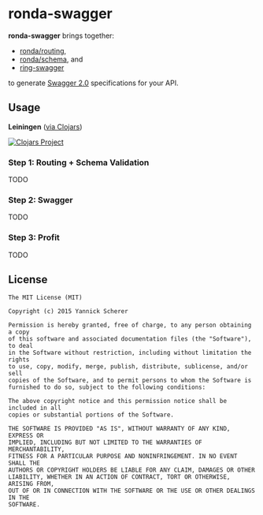 # ronda-swagger

__ronda-swagger__ brings together:

- [ronda/routing][ronda-routing],
- [ronda/schema][ronda-schema], and
-  [ring-swagger][ring-swagger]

 to generate [Swagger 2.0][swagger2] specifications for your API.

[ronda-routing]: https://github.com/xsc/ronda-routing
[ronda-schema]: https://github.com/xsc/ronda-schema
[ring-swagger]: https://github.com/metosin/ring-swagger
[swagger2]: https://github.com/swagger-api/swagger-spec/blob/master/versions/2.0.md#specification

## Usage

__Leiningen__ ([via Clojars][clojars])

[![Clojars Project](http://clojars.org/ronda/swagger/latest-version.svg)][clojars]

[clojars]: https://clojars.org/ronda/swagger

### Step 1: Routing + Schema Validation

TODO

### Step 2: Swagger

TODO

### Step 3: Profit

TODO

## License

```
The MIT License (MIT)

Copyright (c) 2015 Yannick Scherer

Permission is hereby granted, free of charge, to any person obtaining a copy
of this software and associated documentation files (the "Software"), to deal
in the Software without restriction, including without limitation the rights
to use, copy, modify, merge, publish, distribute, sublicense, and/or sell
copies of the Software, and to permit persons to whom the Software is
furnished to do so, subject to the following conditions:

The above copyright notice and this permission notice shall be included in all
copies or substantial portions of the Software.

THE SOFTWARE IS PROVIDED "AS IS", WITHOUT WARRANTY OF ANY KIND, EXPRESS OR
IMPLIED, INCLUDING BUT NOT LIMITED TO THE WARRANTIES OF MERCHANTABILITY,
FITNESS FOR A PARTICULAR PURPOSE AND NONINFRINGEMENT. IN NO EVENT SHALL THE
AUTHORS OR COPYRIGHT HOLDERS BE LIABLE FOR ANY CLAIM, DAMAGES OR OTHER
LIABILITY, WHETHER IN AN ACTION OF CONTRACT, TORT OR OTHERWISE, ARISING FROM,
OUT OF OR IN CONNECTION WITH THE SOFTWARE OR THE USE OR OTHER DEALINGS IN THE
SOFTWARE.
```
